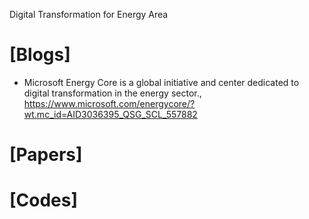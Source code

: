 Digital Transformation for Energy Area


# [Blogs]
+ Microsoft Energy Core is a global initiative and center dedicated to digital transformation in the energy sector., https://www.microsoft.com/energycore/?wt.mc_id=AID3036395_QSG_SCL_557882


# [Papers]


# [Codes]



